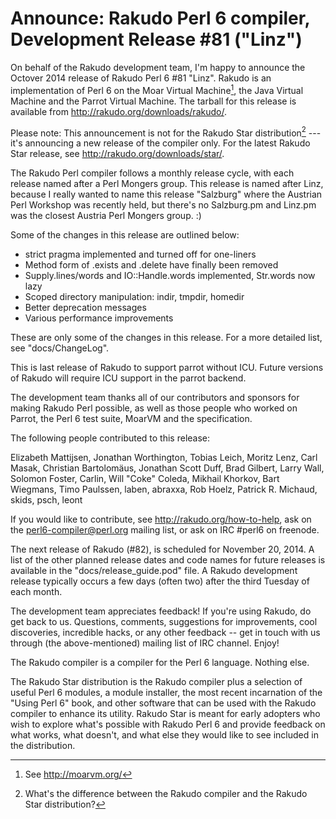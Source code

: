 # Announce: Rakudo Perl 6 compiler, Development Release #81 ("Linz")

On behalf of the Rakudo development team, I'm happy to announce the
Octover 2014 release of Rakudo Perl 6 #81 "Linz". Rakudo is an
implementation of Perl 6 on the Moar Virtual Machine[^1], the Java Virtual
Machine and the Parrot Virtual Machine. The tarball for this release
is available from <http://rakudo.org/downloads/rakudo/>.

Please note: This announcement is not for the Rakudo Star
distribution[^2] --- it's announcing a new release of the compiler
only. For the latest Rakudo Star release, see
<http://rakudo.org/downloads/star/>.

The Rakudo Perl compiler follows a monthly release cycle, with each
release named after a Perl Mongers group. This release is named after
Linz, because I really wanted to name this release "Salzburg" where the
Austrian Perl Workshop was recently held, but there's no Salzburg.pm and
Linz.pm was the closest Austria Perl Mongers group. :)

Some of the changes in this release are outlined below:

- strict pragma implemented and turned off for one-liners
- Method form of .exists and .delete have finally been removed
- Supply.lines/words and IO::Handle.words implemented, Str.words now lazy
- Scoped directory manipulation: indir, tmpdir, homedir
- Better deprecation messages
- Various performance improvements

These are only some of the changes in this release. For a more
detailed list, see "docs/ChangeLog".

This is last release of Rakudo to support parrot without ICU. Future
versions of Rakudo will require ICU support in the parrot backend.

The development team thanks all of our contributors and sponsors for
making Rakudo Perl possible, as well as those people who worked on
Parrot, the Perl 6 test suite, MoarVM and the specification.

The following people contributed to this release:

Elizabeth Mattijsen, Jonathan Worthington, Tobias Leich, Moritz Lenz,
Carl Masak, Christian Bartolomäus, Jonathan Scott Duff, Brad Gilbert,
Larry Wall, Solomon Foster, Carlin, Will "Coke" Coleda, Mikhail Khorkov,
Bart Wiegmans, Timo Paulssen, laben, abraxxa, Rob Hoelz, Patrick R.
Michaud, skids, psch, leont

If you would like to contribute, see <http://rakudo.org/how-to-help>,
ask on the <perl6-compiler@perl.org> mailing list, or ask on IRC
\#perl6 on freenode.

The next release of Rakudo (#82), is scheduled for November 20, 2014.
A list of the other planned release dates and code names for future
releases is available in the "docs/release_guide.pod" file. A Rakudo
development release typically occurs a few days (often two) after the
third Tuesday of each month.

The development team appreciates feedback! If you're using Rakudo, do
get back to us. Questions, comments, suggestions for improvements, cool
discoveries, incredible hacks, or any other feedback -- get in touch with
us through (the above-mentioned) mailing list of IRC channel. Enjoy!

[^1]: See <http://moarvm.org/>

[^2]: What's the difference between the Rakudo compiler and the Rakudo
Star distribution?

The Rakudo compiler is a compiler for the Perl 6 language.
Nothing else.

The Rakudo Star distribution is the Rakudo compiler plus a selection
of useful Perl 6 modules, a module installer, the most recent
incarnation of the "Using Perl 6" book, and other software that can
be used with the Rakudo compiler to enhance its utility.  Rakudo Star
is meant for early adopters who wish to explore what's possible with
Rakudo Perl 6 and provide feedback on what works, what doesn't, and
what else they would like to see included in the distribution.
